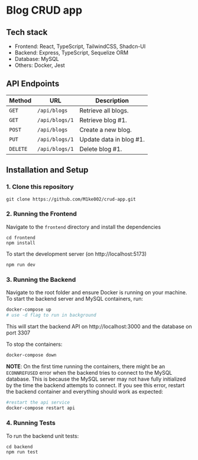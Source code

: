 # Blog CRUD app

## Tech stack

- Frontend: React, TypeScript, TailwindCSS, Shadcn-UI
- Backend: Express, TypeScript, Sequelize ORM
- Database: MySQL
- Others: Docker, Jest

## API Endpoints

| Method   | URL                                      | Description                              |
| -------- | ---------------------------------------- | ---------------------------------------- |
| `GET`    | `/api/blogs`                             | Retrieve all blogs.                      |
| `GET`    | `/api/blogs/1`                           | Retrieve blog #1.                        |
| `POST`   | `/api/blogs`                             | Create a new blog.                       |
| `PUT`    | `/api/blogs/1`                           | Update data in blog #1.                  |
| `DELETE` | `/api/blogs/1`                           | Delete blog #1.                          |

## Installation and Setup

### 1. Clone this repository

```
git clone https://github.com/M1ke002/crud-app.git
```

### 2. Running the Frontend

Navigate to the `frontend` directory and install the dependencies
```
cd frontend
npm install
```
To start the development server (on http://localhost:5173)
```
npm run dev
```
### 3. Running the Backend
Navigate to the root folder and ensure Docker is running on your machine. To start the backend server and MySQL containers, run:
```bash
docker-compose up
# use -d flag to run in background
```
This will start the backend API on http://localhost:3000 and the database on port 3307

To stop the containers:
```bash
docker-compose down
```

**NOTE**: On the first time running the containers, there might be an ```ECONNREFUSED``` error when the backend tries to connect to the MySQL database. This is because the MySQL server may not have fully initialized by the time the backend attempts to connect. If you see this error, restart the backend container and everything should work as expected:
```bash
#restart the api service
docker-compose restart api
```
### 4. Running Tests
To run the backend unit tests:
```
cd backend
npm run test
```

